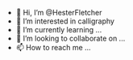 - 👋 Hi, I’m @HesterFletcher
- 👀 I’m interested in calligraphy
- 🌱 I’m currently learning ...
- 💞️ I’m looking to collaborate on ...
- 📫 How to reach me ...

<!---
HesterFletcher/HesterFletcher is a ✨ special ✨ repository because its `README.md` (this file) appears on your GitHub profile.
You can click the Preview link to take a look at your changes.
--->

